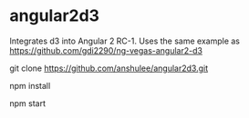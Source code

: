 # angular2d3
Integrates d3 into Angular 2 RC-1. Uses the same example as https://github.com/gdi2290/ng-vegas-angular2-d3

git clone https://github.com/anshulee/angular2d3.git

npm install

npm start
